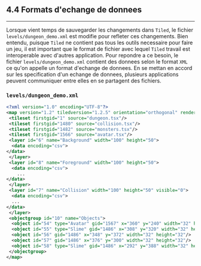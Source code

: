 
## 4.4 Formats d'echange de donnees
---

Lorsque vient temps de sauvegarder les changements dans `Tiled`, le fichier `levels/dungeon_demo.xml` est modifie pour refleter ces changements. Bien entendu, puisque `Tiled` ne contient pas tous les outils necessaire pour faire un jeu, il est important que le format de fichier avec lequel `Tiled` travail est interoperable avec d'autres application. Pour repondre a ce besoin, le fichier `levels/dungeon_demo.xml` contient des donnees selon le format `XML` ce qu'on appelle un format d'echange de donnees. En se mettan en accord sur les specification d'un echange de donnees, plusieurs applications peuvent communiquer entre elles en se partagent des fichiers. 

### `levels/dungeon_demo.xml`
```xml
<?xml version="1.0" encoding="UTF-8"?>
<map version="1.2" tiledversion="1.2.5" orientation="orthogonal" renderorder="right-down" width="100" height="50" tilewidth="16" tileheight="16" infinite="0" nextlayerid="11" nextobjectid="59">
 <tileset firstgid="1" source="dungeon.tsx"/>
 <tileset firstgid="1480" source="collision.tsx"/>
 <tileset firstgid="1482" source="monsters.tsx"/>
 <tileset firstgid="1566" source="avatar.tsx"/>
 <layer id="6" name="Background" width="100" height="50">
  <data encoding="csv">
</data>
 </layer>
 <layer id="8" name="Foreground" width="100" height="50">
  <data encoding="csv">
    ...
</data>
 </layer>
 <layer id="7" name="Collision" width="100" height="50" visible="0">
  <data encoding="csv">
  ...
</data>
 </layer>
 <objectgroup id="10" name="Objects">
  <object id="54" type="Avatar" gid="1567" x="360" y="240" width="32" height="32"/>
  <object id="55" type="Slime" gid="1486" x="308" y="320" width="32" height="32"/>
  <object id="56" gid="1486" x="348" y="372" width="32" height="32"/>
  <object id="57" gid="1486" x="376" y="300" width="32" height="32"/>
  <object id="58" type="Slime" gid="1486" x="292" y="388" width="32" height="32"/>
 </objectgroup>
</map>
```